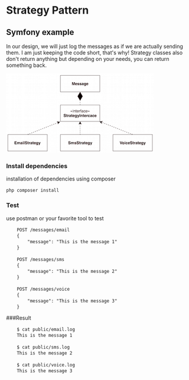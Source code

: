 # Strategy Pattern


## Symfony example

In our design, we will just log the messages as if we are actually sending them. I am just keeping the code short, that's why! Strategy classes also don't return anything but depending on your needs, you can return something back.


![Strategy Pattern](doc/strategy_pattern.png?raw=true "Strategy Pattern")

### Install dependencies

installation of dependencies using composer

```
php composer install
```

### Test

use postman or your favorite tool to test

```
    POST /messages/email
    {
    	"message": "This is the message 1"
    }
     
    POST /messages/sms
    {
    	"message": "This is the message 2"
    }
     
    POST /messages/voice
    {
    	"message": "This is the message 3"
    }
```

###Result

```
    $ cat public/email.log 
    This is the message 1
     
    $ cat public/sms.log 
    This is the message 2
     
    $ cat public/voice.log 
    This is the message 3
```